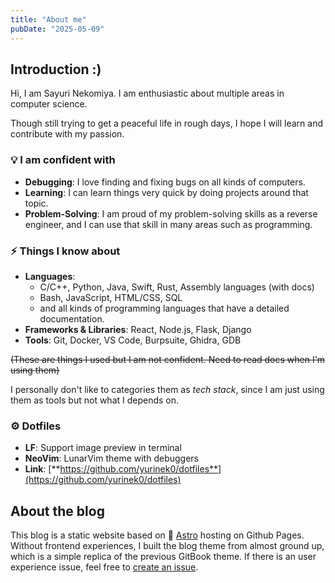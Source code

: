```yaml
---
title: "About me"
pubDate: "2025-05-09"
---
```

## **Introduction :)**
Hi, I am Sayuri Nekomiya. I am enthusiastic about multiple areas in computer science.&#x20;

Though still trying to get a peaceful life in rough days, I hope I will learn and contribute with my passion.

### **💡 I am confident with**

* **Debugging**: I love finding and fixing bugs on all kinds of computers.&#x20;
* **Learning**: I can learn things very quick by doing projects around that topic.
* **Problem-Solving**: I am proud of my problem-solving skills as a reverse engineer, and I can use that skill in many areas such as programming.

### **⚡ Things I know about**

* **Languages**:&#x20;
  * C/C++, Python, Java, Swift, Rust, Assembly languages (with docs)
  * Bash, JavaScript, HTML/CSS, SQL
  * and all kinds of programming languages that have a detailed documentation.
* **Frameworks & Libraries**: React, Node.js, Flask, Django
* **Tools**: Git, Docker, VS Code, Burpsuite, Ghidra, GDB

~~(These are things I used but I am not confident. Need to read docs when I'm using them)~~

I personally don't like to categories them as _tech stack_, since I am just using them as tools but not what I depends on.

### **⚙️ Dotfiles**

* **LF**: Support image preview in terminal
* **NeoVim**: LunarVim theme with debuggers
* **Link**: [**https://github.com/yurinek0/dotfiles**](https://github.com/yurinek0/dotfiles)

## **About the blog**

This blog is a static website based on 🚀 [Astro](https://github.com/withastro/astro/) hosting on Github Pages.
Without frontend experiences, I built the blog theme from almost ground up, which is a simple replica of the previous GitBook theme.
If there is an user experience issue, feel free to [create an issue](https://github.com/YuriNek0/YuriVerse).
